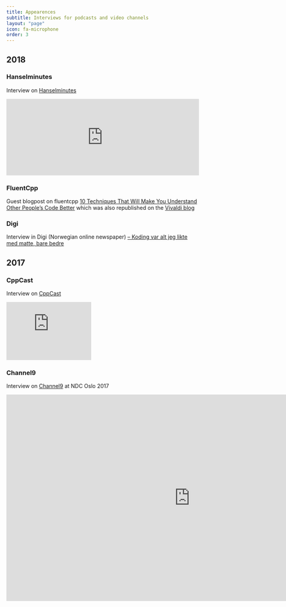 ```yaml
---
title: Appearences
subtitle: Interviews for podcasts and video channels
layout: "page"
icon: fa-microphone
order: 3
---
```


## 2018

### Hanselminutes
Interview on [Hanselminutes](https://hanselminutes.com/638/c-and-browser-monoculture-with-vivaldis-patricia-aas)
<iframe src='https://embed.simplecast.com/754c4dd1' width='100%' frameborder='0' height='200px' scrolling='no' seamless></iframe>

### FluentCpp
Guest blogpost on fluentcpp [10 Techniques That Will Make You Understand Other People’s Code Better](https://www.fluentcpp.com/2018/06/05/10-techniques-that-will-make-you-understand-other-peoples-code-better/) which was also republished on the [Vivaldi blog](https://vivaldi.com/blog/10-techniques-that-will-make-you-understand-other-peoples-code-better/)

### Digi
Interview in Digi (Norwegian online newspaper) [– Koding var alt jeg likte med matte, bare bedre](https://www.digi.no/artikler/koding-var-alt-jeg-likte-med-matte-bare-bedre/415558?key=nNywxlU6)

## 2017

### CppCast
Interview on [CppCast](http://cppcast.com/2017/09/patricia-aas/)
<iframe style="border: solid 1px #dedede;"  src="https://app.stitcher.com/splayer/f/61449/51640971" width="220" height="150" frameborder="0" scrolling="no"></iframe>

### Channel9
Interview on [Channel9](https://channel9.msdn.com/Events/NDC/NDC-Oslo-2017/C9L15) at NDC Oslo 2017
<iframe src="https://channel9.msdn.com/Events/NDC/NDC-Oslo-2017/C9L15/player" width="960" height="540" allowFullScreen frameBorder="0"></iframe>